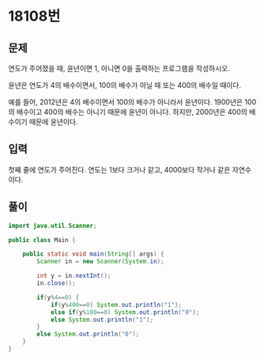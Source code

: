 # 18108번

## 문제

연도가 주어졌을 때, 윤년이면 1, 아니면 0을 출력하는 프로그램을 작성하시오.

윤년은 연도가 4의 배수이면서, 100의 배수가 아닐 때 또는 400의 배수일 때이다.

예를 들어, 2012년은 4의 배수이면서 100의 배수가 아니라서 윤년이다. 1900년은 100의 배수이고 400의 배수는 아니기 때문에 윤년이 아니다. 하지만, 2000년은 400의 배수이기 때문에 윤년이다.

## 입력

첫째 줄에 연도가 주어진다. 연도는 1보다 크거나 같고, 4000보다 작거나 같은 자연수이다.

## 풀이

```java
import java.util.Scanner;

public class Main {

	public static void main(String[] args) {
		Scanner in = new Scanner(System.in);

		int y = in.nextInt();
		in.close();

		if(y%4==0) {
			if(y%400==0) System.out.println("1");
			else if(y%100==0) System.out.println("0");
			else System.out.println("1");
		}
		else System.out.println("0");
	}
}
```
